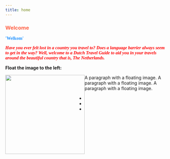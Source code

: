 ```yaml
---
title: home
---
```


<h3 style="color:Tomato;"><b>Welcome</b></h3>

<p style="color:DodgerBlue;font-family:tahoma"><b>'Welkom'</b></p>
<p><font face = "tahoma" color = "#FF0000"><b><i>Have you ever felt lost in a country you travel to? Does a language barrier always seem to get in the way? Well, welcome to a Dutch Travel Guide to aid you in your travels around the beautiful country that is, The Netherlands.</i></b>
         </font>
      </p>

<div class="row">
<div class ="col-sm-4">
<p><strong>Float the image to the left:</strong></p>
<p>
<img src="https://upload.wikimedia.org/wikipedia/commons/2/20/Flag_of_the_Netherlands.svg" style="float:left;width:250px;height:250px;">
A paragraph with a floating image. A paragraph with a floating image. A paragraph with a floating image.  
</p>
         
<ul>
<li></li>
<li></li>
<li></li>
</ul>

